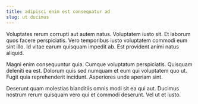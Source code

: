 ```yaml
---
title: adipisci enim est consequatur ad
slug: ut ducimus
---
```


Voluptates rerum corrupti aut autem natus. Voluptatem iusto sit. Et laborum quos facere perspiciatis. Vero temporibus iusto voluptatem commodi eum sint illo. Id vitae earum quisquam impedit ab. Est provident animi natus aliquid.

Magni enim consequuntur quia. Cumque voluptatum perspiciatis. Quisquam deleniti ea est. Dolorum quis sed numquam et eum qui voluptatem quo ut. Fugit quia reprehenderit incidunt. Asperiores unde aperiam sint.

Deserunt quam molestias blanditiis omnis modi sit ea qui aut. Ducimus nostrum rerum quisquam vero qui et commodi deserunt. Vel ut et iusto.
